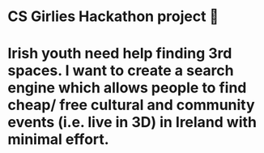 # CS Girlies Hackathon project 🌺
# Irish youth need help finding 3rd spaces. I want to create a search engine which allows people to find cheap/ free cultural and community events (i.e. live in 3D) in Ireland with minimal effort.
